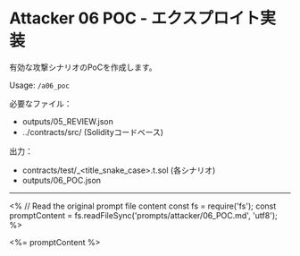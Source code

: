 # Attacker 06 POC - エクスプロイト実装

有効な攻撃シナリオのPoCを作成します。

Usage: `/a06_poc`

必要なファイル：
- outputs/05_REVIEW.json
- ../contracts/src/ (Solidityコードベース)

出力：
- contracts/test/<index>_<title_snake_case>.t.sol (各シナリオ)
- outputs/06_POC.json

---

<% 
// Read the original prompt file content
const fs = require('fs');
const promptContent = fs.readFileSync('prompts/attacker/06_POC.md', 'utf8');
%>

<%= promptContent %>